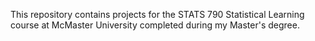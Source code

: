 This repository contains projects for the STATS 790 Statistical Learning course at McMaster University completed during my Master's degree.
